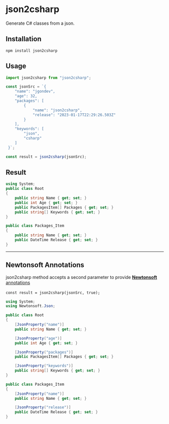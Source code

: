 # json2csharp
Generate C# classes from a json.
## Installation
```
npm install json2csharp
```
## Usage
```js
import json2csharp from "json2csharp";

const jsonSrc = `{ 
    "name": "jgondev",
    "age": 32,
    "packages": [
        {
            "name": "json2csharp",
            "release": "2023-01-17T22:29:26.503Z"
        }
    ],
    "keywords": [
        "json",
        "csharp"
    ]
 }`;

const result = json2csharp(jsonSrc);
```

## Result
```c#
using System;
public class Root
{
    public string Name { get; set; }
    public int Age { get; set; }
    public PackagesItem[] Packages { get; set; }
    public string[] Keywords { get; set; }      
}

public class Packages_Item
{
    public string Name { get; set; }
    public DateTime Release { get; set; }
}
```
---
## Newtonsoft Annotations
json2csharp method accepts a second parameter to provide [**Newtonsoft** annotations](https://www.newtonsoft.com/jsonschema/help/html/GenerateWithJsonNetAttributes.htm) 
<br><br>
`const result = json2csharp(jsonSrc, true);`
```c#
using System;
using Newtonsoft.Json;

public class Root
{
    [JsonProperty("name")]
    public string Name { get; set; }

    [JsonProperty("age")]
    public int Age { get; set; }

    [JsonProperty("packages")]
    public PackagesItem[] Packages { get; set; }

    [JsonProperty("keywords")]
    public string[] Keywords { get; set; }
}

public class Packages_Item
{
    [JsonProperty("name")]
    public string Name { get; set; }

    [JsonProperty("release")]
    public DateTime Release { get; set; }
}
```
